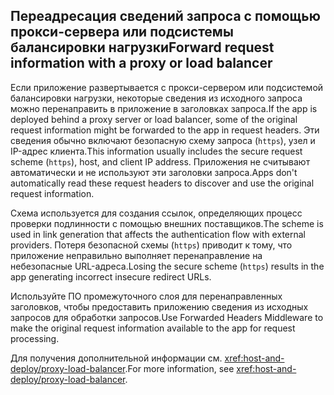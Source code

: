 ## <a name="forward-request-information-with-a-proxy-or-load-balancer"></a><span data-ttu-id="eaa6f-101">Переадресация сведений запроса с помощью прокси-сервера или подсистемы балансировки нагрузки</span><span class="sxs-lookup"><span data-stu-id="eaa6f-101">Forward request information with a proxy or load balancer</span></span>

<span data-ttu-id="eaa6f-102">Если приложение развертывается с прокси-сервером или подсистемой балансировки нагрузки, некоторые сведения из исходного запроса можно перенаправить в приложение в заголовках запроса.</span><span class="sxs-lookup"><span data-stu-id="eaa6f-102">If the app is deployed behind a proxy server or load balancer, some of the original request information might be forwarded to the app in request headers.</span></span> <span data-ttu-id="eaa6f-103">Эти сведения обычно включают безопасную схему запроса (`https`), узел и IP-адрес клиента.</span><span class="sxs-lookup"><span data-stu-id="eaa6f-103">This information usually includes the secure request scheme (`https`), host, and client IP address.</span></span> <span data-ttu-id="eaa6f-104">Приложения не считывают автоматически и не используют эти заголовки запроса.</span><span class="sxs-lookup"><span data-stu-id="eaa6f-104">Apps don't automatically read these request headers to discover and use the original request information.</span></span>

<span data-ttu-id="eaa6f-105">Схема используется для создания ссылок, определяющих процесс проверки подлинности с помощью внешних поставщиков.</span><span class="sxs-lookup"><span data-stu-id="eaa6f-105">The scheme is used in link generation that affects the authentication flow with external providers.</span></span> <span data-ttu-id="eaa6f-106">Потеря безопасной схемы (`https`) приводит к тому, что приложение неправильно выполняет перенаправление на небезопасные URL-адреса.</span><span class="sxs-lookup"><span data-stu-id="eaa6f-106">Losing the secure scheme (`https`) results in the app generating incorrect insecure redirect URLs.</span></span>

<span data-ttu-id="eaa6f-107">Используйте ПО промежуточного слоя для перенаправленных заголовков, чтобы предоставить приложению сведения из исходных запросов для обработки запросов.</span><span class="sxs-lookup"><span data-stu-id="eaa6f-107">Use Forwarded Headers Middleware to make the original request information available to the app for request processing.</span></span>

<span data-ttu-id="eaa6f-108">Для получения дополнительной информации см. <xref:host-and-deploy/proxy-load-balancer>.</span><span class="sxs-lookup"><span data-stu-id="eaa6f-108">For more information, see <xref:host-and-deploy/proxy-load-balancer>.</span></span>
